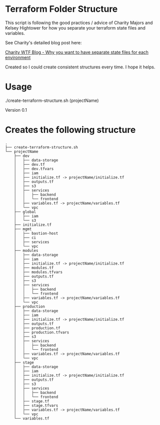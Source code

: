 # Terraform Folder Structure

This script is following the good practices / advice of Charity Majors and Kelsey Hightower
for how you separate your terraform state files and variables.

See Charity's detailed blog post here:

[Charity WTF Blog - Why you want to have separate state files for each environment](https://charity.wtf/2016/03/30/terraform-vpc-and-why-you-want-a-tfstate-file-per-env/)

Created so I could create consistent structures every time. I hope it helps.

# Usage

./create-terraform-structure.sh (projectName)

Version 0.1

# Creates the following structure
```
.
├── create-terraform-structure.sh
└── projectName
    ├── dev
    │   ├── data-storage
    │   ├── dev.tf
    │   ├── dev.tfvars
    │   ├── iam
    │   ├── initialize.tf -> projectName/initialize.tf
    │   ├── outputs.tf
    │   ├── s3
    │   ├── services
    │   │   ├── backend
    │   │   └── frontend
    │   ├── variables.tf -> projectName/variables.tf
    │   └── vpc
    ├── global
    │   ├── iam
    │   └── s3
    ├── initialize.tf
    ├── mgmt
    │   ├── bastion-host
    │   ├── ci
    │   ├── services
    │   └── vpc
    ├── modules
    │   ├── data-storage
    │   ├── iam
    │   ├── initialize.tf -> projectName/initialize.tf
    │   ├── modules.tf
    │   ├── modules.tfvars
    │   ├── outputs.tf
    │   ├── s3
    │   ├── services
    │   │   ├── backend
    │   │   └── frontend
    │   ├── variables.tf -> projectName/variables.tf
    │   └── vpc
    ├── production
    │   ├── data-storage
    │   ├── iam
    │   ├── initialize.tf -> projectName/initialize.tf
    │   ├── outputs.tf
    │   ├── production.tf
    │   ├── production.tfvars
    │   ├── s3
    │   ├── services
    │   │   ├── backend
    │   │   └── frontend
    │   ├── variables.tf -> projectName/variables.tf
    │   └── vpc
    ├── stage
    │   ├── data-storage
    │   ├── iam
    │   ├── initialize.tf -> projectName/initialize.tf
    │   ├── outputs.tf
    │   ├── s3
    │   ├── services
    │   │   ├── backend
    │   │   └── frontend
    │   ├── stage.tf
    │   ├── stage.tfvars
    │   ├── variables.tf -> projectName/variables.tf
    │   └── vpc
    └── variables.tf
```
